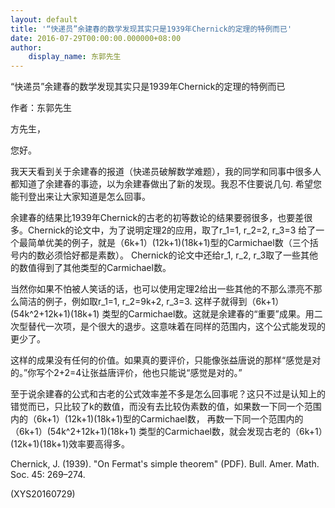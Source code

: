 ```yaml
---
layout: default
title: '“快递员”余建春的数学发现其实只是1939年Chernick的定理的特例而已'
date: 2016-07-29T00:00:00.000000+08:00
author:
    display_name: 东郭先生
---
```


“快递员”余建春的数学发现其实只是1939年Chernick的定理的特例而已

作者：东郭先生

方先生，

您好。

我天天看到关于余建春的报道（快递员破解数学难题），我的同学和同事中很多人都知道了余建春的事迹，以为余建春做出了新的发现。我忍不住要说几句. 希望您能刊登出来让大家知道是怎么回事。

余建春的结果比1939年Chernick的古老的初等数论的结果要弱很多，也要差很多。Chernick的论文中，为了说明定理2的应用，取了r_1=1, r_2=2, r_3=3 给了一个最简单优美的例子，就是（6k+1）(12k+1)(18k+1)型的Carmichael数（三个括号内的数必须恰好都是素数）。 Chernick的论文中还给r_1, r_2, r_3取了一些其他的数值得到了其他类型的Carmichael数。

当然你如果不怕被人笑话的话，也可以使用定理2给出一些其他的不那么漂亮不那么简洁的例子，例如取r_1=1, r_2=9k+2, r_3=3. 这样子就得到（6k+1）(54k^2+12k+1)(18k+1) 类型的Carmichael数。这就是余建春的“重要”成果。用二次型替代一次项，是个很大的退步。这意味着在同样的范围内，这个公式能发现的更少了。

这样的成果没有任何的价值。如果真的要评价，只能像张益唐说的那样“感觉是对的。”你写个2+2=4让张益唐评价，他也只能说“感觉是对的。”

至于说余建春的公式和古老的公式效率差不多是怎么回事呢？这只不过是认知上的错觉而已，只比较了k的数值，而没有去比较伪素数的值，如果数一下同一个范围内的（6k+1）(12k+1)(18k+1)型的Carmichael数， 再数一下同一个范围内的（6k+1）(54k^2+12k+1)(18k+1) 类型的Carmichael数，就会发现古老的（6k+1）(12k+1)(18k+1)效率要高得多。

Chernick, J. (1939). "On Fermat's simple theorem" (PDF). Bull. Amer. Math. Soc. 45: 269–274.

(XYS20160729)


